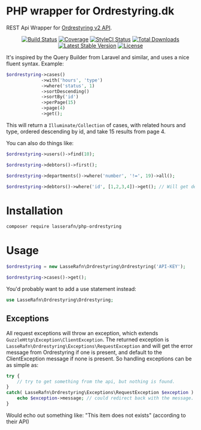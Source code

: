 # PHP wrapper for Ordrestyring.dk

REST Api Wrapper for [Ordrestyring v2 API](http://api.ordrestyring.dk). 

<p align="center"> 
<a href="https://travis-ci.org/LasseRafn/php-ordrestyring"><img src="https://img.shields.io/travis/LasseRafn/php-ordrestyring.svg?style=flat-square" alt="Build Status"></a>
<a href="https://coveralls.io/github/LasseRafn/php-ordrestyring"><img src="https://img.shields.io/coveralls/LasseRafn/php-ordrestyring.svg?style=flat-square" alt="Coverage"></a>
<a href="https://styleci.io/repos/79925909"><img src="https://styleci.io/repos/78973710/shield?branch=master" alt="StyleCI Status"></a>
<a href="https://packagist.org/packages/LasseRafn/php-ordrestyring"><img src="https://img.shields.io/packagist/dt/LasseRafn/php-ordrestyring.svg?style=flat-square" alt="Total Downloads"></a>
<a href="https://packagist.org/packages/LasseRafn/php-ordrestyring"><img src="https://img.shields.io/packagist/v/LasseRafn/php-ordrestyring.svg?style=flat-square" alt="Latest Stable Version"></a>
<a href="https://packagist.org/packages/LasseRafn/php-ordrestyring"><img src="https://img.shields.io/packagist/l/LasseRafn/php-ordrestyring.svg?style=flat-square" alt="License"></a>
</p>

It's inspired by the Query Builder from Laravel and similar, and uses a nice fluent syntax. Example: 

````php
$ordrestyring->cases()
             ->with('hours', 'type')
             ->where('status', 1)
             ->sortDescending()
             ->sortBy('id')
             ->perPage(15)
             ->page(4)
             ->get();
````

This will return a ``Illuminate/Collection`` of cases, with related hours and type, ordered descending by id, and take 15 results from page 4.

You can also do things like:
````php
$ordrestyring->users()->find(10);
````

````php
$ordrestyring->debtors()->first();
````

````php
$ordrestyring->departments()->where('number', '!=', 19)->all();
````

````php
$ordrestyring->debtors()->where('id', [1,2,3,4])->get(); // Will get debtors with id 1, 2, 3 and/or 4
````

# Installation
````bash
composer require lasserafn/php-ordrestyring
````

# Usage
````php
$ordrestyring = new LasseRafn\Ordrestyring\Ordrestyring('API-KEY');

$ordrestyring->cases()->get();
````

You'd probably want to add a use statement instead:
````php
use LasseRafn\Ordrestyring\Ordrestyring;
````

## Exceptions
All request exceptions will throw an exception, which extends ``GuzzleHttp\Exception\ClientException``. The returned exception is ``LasseRafn\Ordrestyring\Exceptions\RequestException`` and will get the error message from Ordrestyring if one is present, and default to the ClientException message if none is present. So handling exceptions can be as simple as:

````php
try {
    // try to get something from the api, but nothing is found.
}
catch( LasseRafn\Ordrestyring\Exceptions\RequestException $exception ) {
    echo $exception->message; // could redirect back with the message.
}
````

Would echo out something like: "This item does not exists" (according to their API)